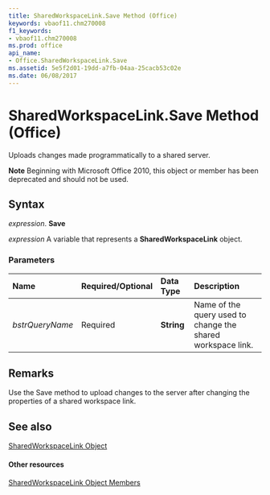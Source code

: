 ```yaml
---
title: SharedWorkspaceLink.Save Method (Office)
keywords: vbaof11.chm270008
f1_keywords:
- vbaof11.chm270008
ms.prod: office
api_name:
- Office.SharedWorkspaceLink.Save
ms.assetid: 5e5f2d01-19dd-a7fb-04aa-25cacb53c02e
ms.date: 06/08/2017
---
```



# SharedWorkspaceLink.Save Method (Office)

Uploads changes made programmatically to a shared server.


 **Note**  Beginning with Microsoft Office 2010, this object or member has been deprecated and should not be used.


## Syntax

 _expression_. **Save**

 _expression_ A variable that represents a **SharedWorkspaceLink** object.


### Parameters



|**Name**|**Required/Optional**|**Data Type**|**Description**|
|:-----|:-----|:-----|:-----|
| _bstrQueryName_|Required|**String**|Name of the query used to change the shared workspace link.|

## Remarks

Use the Save method to upload changes to the server after changing the properties of a shared workspace link.


## See also


[SharedWorkspaceLink Object](sharedworkspacelink-object-office.md)
#### Other resources


[SharedWorkspaceLink Object Members](sharedworkspacelink-members-office.md)

